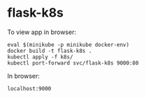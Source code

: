 # flask-k8s

To view app in browser:
```
eval $(minikube -p minikube docker-env)
docker build -t flask-k8s .
kubectl apply -f k8s/
kubectl port-forward svc/flask-k8s 9000:80
```

In browser:
```
localhost:9000
```